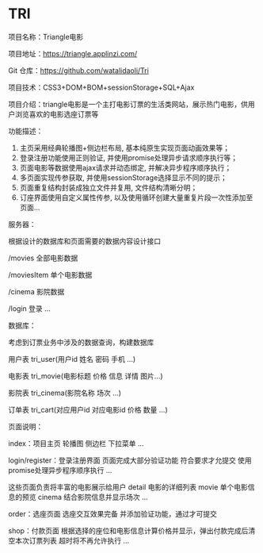 # TRI
项目名称：Triangle电影

项目地址：https://triangle.applinzi.com/ 

Git 仓库：https://github.com/watalidaoli/Tri

项目技术：CSS3+DOM+BOM+sessionStorage+SQL+Ajax

项目介绍：triangle电影是一个主打电影订票的生活类网站，展示热门电影，供用户浏览喜欢的电影选座订票等

功能描述：
  1. 主页采用经典轮播图+侧边栏布局, 基本纯原生实现页面动画效果等；
  2. 登录注册功能使用正则验证, 并使用promise处理异步请求顺序执行等；
  3. 页面电影等数据使用ajax请求并动态绑定, 并解决异步程序顺序执行；
  4. 多页面实现传参获取, 并使用sessionStorage选择显示不同的提示；
  5. 页面重复结构封装成独立文件并复用, 文件结构清晰分明；
  6. 订座界面使用自定义属性传参, 以及使用循环创建大量重复片段一次性添加至页面...

服务器：

根据设计的数据库和页面需要的数据内容设计接口

   /movies 全部电影数据
   
   /moviesItem 单个电影数据
   
   /cinema 影院数据
   
   /login 登录 ...
   
数据库：

考虑到订票业务中涉及的数据查询，构建数据库

   用户表 tri_user(用户id 姓名 密码 手机 ...) 
   
   电影表 tri_movie(电影标题 价格 信息 详情 图片...)
   
   影院表 tri_cinema(影院名称 场次 ...)
   
   订单表 tri_cart(对应用户id 对应电影id 价格 数量 ...)

   
页面说明：

  index：项目主页
  轮播图 侧边栏 下拉菜单 ...
  
  login/register：登录注册界面
  页面完成大部分验证功能 符合要求才允提交
  使用promise处理异步程序顺序执行 ... 
  
  这些页面负责将丰富的电影展示给用户
  detail 电影的详细列表
  movie 单个电影信息的预览
  cinema 结合影院信息并显示场次 ...
  
  order：选座页面
  选座交互效果完备 并添加验证功能，通过才可提交
  
  shop：付款页面
  根据选择的座位和电影信息计算价格并显示，弹出付款完成后清空本次订票列表
  超时将不再允许执行 ...

